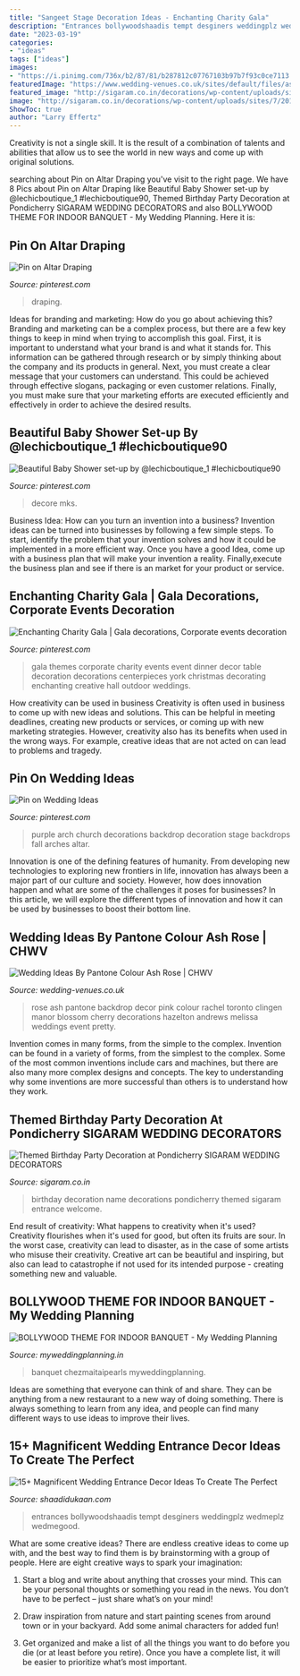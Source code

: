 ```yaml
---
title: "Sangeet Stage Decoration Ideas - Enchanting Charity Gala"
description: "Entrances bollywoodshaadis tempt desginers weddingplz wedmeplz wedmegood"
date: "2023-03-19"
categories:
- "ideas"
tags: ["ideas"]
images:
- "https://i.pinimg.com/736x/b2/87/81/b287812c07767103b97b7f93c0ce7113.jpg"
featuredImage: "https://www.wedding-venues.co.uk/sites/default/files/ash-rose-pantone-colour-RachelAclingen.jpg"
featured_image: "http://sigaram.co.in/decorations/wp-content/uploads/sites/7/2015/07/SIGARAM-0076.jpg"
image: "http://sigaram.co.in/decorations/wp-content/uploads/sites/7/2015/07/SIGARAM-0076.jpg"
ShowToc: true
author: "Larry Effertz"
---
```



Creativity is not a single skill. It is the result of a combination of talents and abilities that allow us to see the world in new ways and come up with original solutions.

	

		
searching about Pin on Altar Draping you've visit to the right page. We have 8 Pics about Pin on Altar Draping like Beautiful Baby Shower set-up by @lechicboutique_1 #lechicboutique90, Themed Birthday Party Decoration at Pondicherry SIGARAM WEDDING DECORATORS and also BOLLYWOOD THEME FOR INDOOR BANQUET - My Wedding Planning. Here it is:
		
    
## Pin On Altar Draping

<img loading=lazy src="https://i.pinimg.com/736x/f6/71/1d/f6711d445f5b374e594d2bc1be7f409b.jpg" onerror="this.onerror=null;this.src='https://tse1.mm.bing.net/th?id=OIP.M3mxQ9CYoCZdMBx3MulfnwHaJ3&amp;pid=15.1';" alt="Pin on Altar Draping">

_Source: pinterest.com_

>draping. 

	

Ideas for branding and marketing: How do you go about achieving this?
Branding and marketing can be a complex process, but there are a few key things to keep in mind when trying to accomplish this goal. First, it is important to understand what your brand is and what it stands for. This information can be gathered through research or by simply thinking about the company and its products in general. Next, you must create a clear message that your customers can understand. This could be achieved through effective slogans, packaging or even customer relations. Finally, you must make sure that your marketing efforts are executed efficiently and effectively in order to achieve the desired results.

    
## Beautiful Baby Shower Set-up By @lechicboutique_1 #lechicboutique90

<img loading=lazy src="https://i.pinimg.com/736x/b2/87/81/b287812c07767103b97b7f93c0ce7113.jpg" onerror="this.onerror=null;this.src='https://tse4.mm.bing.net/th?id=OIP.YizBKbzTmMZLuSjDQ14gQgHaJ3&amp;pid=15.1';" alt="Beautiful Baby Shower set-up by @lechicboutique_1 #lechicboutique90">

_Source: pinterest.com_

>decore mks. 

	

Business Idea: How can you turn an invention into a business?
Invention ideas can be turned into businesses by following a few simple steps. To start, identify the problem that your invention solves and how it could be implemented in a more efficient way. Once you have a good Idea, come up with a business plan that will make your invention a reality. Finally,execute the business plan and see if there is an market for your product or service.

    
## Enchanting Charity Gala | Gala Decorations, Corporate Events Decoration

<img loading=lazy src="https://i.pinimg.com/originals/d7/bc/e4/d7bce4bb4f2a8eeac3511d8510200453.jpg" onerror="this.onerror=null;this.src='https://tse1.mm.bing.net/th?id=OIP.Sb8SXvRv3XtXijfusW8MwQHaKT&amp;pid=15.1';" alt="Enchanting Charity Gala | Gala decorations, Corporate events decoration">

_Source: pinterest.com_

>gala themes corporate charity events event dinner decor table decoration decorations centerpieces york christmas decorating enchanting creative hall outdoor weddings. 

	

How creativity can be used in business
Creativity is often used in business to come up with new ideas and solutions. This can be helpful in meeting deadlines, creating new products or services, or coming up with new marketing strategies. However, creativity also has its benefits when used in the wrong ways. For example, creative ideas that are not acted on can lead to problems and tragedy.

    
## Pin On Wedding Ideas

<img loading=lazy src="https://i.pinimg.com/736x/90/86/0b/90860b2afb7cbc306238bf77727ad158.jpg" onerror="this.onerror=null;this.src='https://tse1.mm.bing.net/th?id=OIP.T1T0rXjX23jJrzWPuH3iMAAAAA&amp;pid=15.1';" alt="Pin on Wedding Ideas">

_Source: pinterest.com_

>purple arch church decorations backdrop decoration stage backdrops fall arches altar. 

	

Innovation is one of the defining features of humanity. From developing new technologies to exploring new frontiers in life, innovation has always been a major part of our culture and society. However, how does innovation happen and what are some of the challenges it poses for businesses? In this article, we will explore the different types of innovation and how it can be used by businesses to boost their bottom line.

    
## Wedding Ideas By Pantone Colour Ash Rose | CHWV

<img loading=lazy src="https://www.wedding-venues.co.uk/sites/default/files/ash-rose-pantone-colour-RachelAclingen.jpg" onerror="this.onerror=null;this.src='https://tse1.mm.bing.net/th?id=OIP.YwosbG94rzJxrEYZHtE2xwHaLI&amp;pid=15.1';" alt="Wedding Ideas By Pantone Colour Ash Rose | CHWV">

_Source: wedding-venues.co.uk_

>rose ash pantone backdrop decor pink colour rachel toronto clingen manor blossom cherry decorations hazelton andrews melissa weddings event pretty. 

	

Invention comes in many forms, from the simple to the complex.
Invention can be found in a variety of forms, from the simplest to the complex. Some of the most common inventions include cars and machines, but there are also many more complex designs and concepts. The key to understanding why some inventions are more successful than others is to understand how they work.

    
## Themed Birthday Party Decoration At Pondicherry SIGARAM WEDDING DECORATORS

<img loading=lazy src="http://sigaram.co.in/decorations/wp-content/uploads/sites/7/2015/07/SIGARAM-0076.jpg" onerror="this.onerror=null;this.src='https://tse3.mm.bing.net/th?id=OIP.QPnZhy4vkR-wEhKeBpIhyQHaNe&amp;pid=15.1';" alt="Themed Birthday Party Decoration at Pondicherry SIGARAM WEDDING DECORATORS">

_Source: sigaram.co.in_

>birthday decoration name decorations pondicherry themed sigaram entrance welcome. 

	

End result of creativity: What happens to creativity when it's used?
Creativity flourishes when it's used for good, but often its fruits are sour. In the worst case, creativity can lead to disaster, as in the case of some artists who misuse their creativity. Creative art can be beautiful and inspiring, but also can lead to catastrophe if not used for its intended purpose - creating something new and valuable.

    
## BOLLYWOOD THEME FOR INDOOR BANQUET - My Wedding Planning

<img loading=lazy src="http://www.myweddingplanning.in/wp-content/uploads/bollywood-theme-stage.jpg" onerror="this.onerror=null;this.src='https://tse2.mm.bing.net/th?id=OIP.q8hFbYHafIpkktFQ7Yf_dwHaEv&amp;pid=15.1';" alt="BOLLYWOOD THEME FOR INDOOR BANQUET - My Wedding Planning">

_Source: myweddingplanning.in_

>banquet chezmaitaipearls myweddingplanning. 

	

Ideas are something that everyone can think of and share. They can be anything from a new restaurant to a new way of doing something. There is always something to learn from any idea, and people can find many different ways to use ideas to improve their lives.

    
## 15+ Magnificent Wedding Entrance Decor Ideas To Create The Perfect

<img loading=lazy src="https://www.shaadidukaan.com/vogue/wp-content/uploads/2020/03/The-Wedding-Desginers.jpg" onerror="this.onerror=null;this.src='https://tse4.mm.bing.net/th?id=OIP.BmkTEZiugong3VuR4p-UhAHaE7&amp;pid=15.1';" alt="15+ Magnificent Wedding Entrance Decor Ideas To Create The Perfect">

_Source: shaadidukaan.com_

>entrances bollywoodshaadis tempt desginers weddingplz wedmeplz wedmegood. 

	

What are some creative ideas?
There are endless creative ideas to come up with, and the best way to find them is by brainstorming with a group of people. Here are eight creative ways to spark your imagination: 
1. Start a blog and write about anything that crosses your mind. This can be your personal thoughts or something you read in the news. You don’t have to be perfect – just share what’s on your mind!

2. Draw inspiration from nature and start painting scenes from around town or in your backyard. Add some animal characters for added fun!

3. Get organized and make a list of all the things you want to do before you die (or at least before you retire). Once you have a complete list, it will be easier to prioritize what’s most important.

